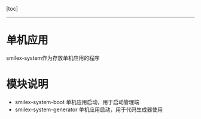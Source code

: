 [toc]

---

# 单机应用

smilex-system作为存放单机应用的程序

# 模块说明

- smilex-system-boot
  单机应用启动，用于启动管理端
- smilex-system-generator
  单机应用启动，用于代码生成器使用